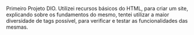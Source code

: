 Primeiro Projeto DIO. Utilizei recursos básicos do HTML, para criar um site, explicando sobre os fundamentos do mesmo, tentei utilizar a maior diversidade de tags possível, para verificar e testar as funcionalidades das mesmas.
